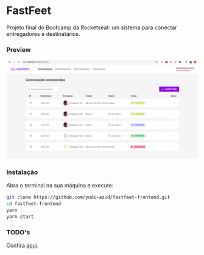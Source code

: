 # FastFeet
Projeto final do Bootcamp da Rocketseat: um sistema para conectar entregadores e destinatários.

### Preview

<img src="./.github/deliveries.png">

### Instalação
Abra o terminal na sua máquina e execute:

```sh
git clone https://github.com/yudi-azvd/fastfeet-frontend.git
cd fastfeet-frontend
yarn 
yarn start
```

### TODO's
Confira [aqui](https://github.com/yudi-azvd/fastfeet-frontend/issues/1).

